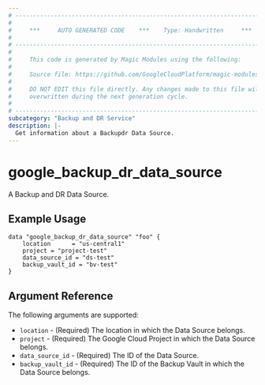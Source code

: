 ```yaml
---
# ----------------------------------------------------------------------------
#
#     ***     AUTO GENERATED CODE    ***    Type: Handwritten     ***
#
# ----------------------------------------------------------------------------
#
#     This code is generated by Magic Modules using the following:
#
#     Source file: https://github.com/GoogleCloudPlatform/magic-modules/tree/main/mmv1/third_party/terraform/website/docs/d/backup_dr_data_source.html.markdown
#
#     DO NOT EDIT this file directly. Any changes made to this file will be
#     overwritten during the next generation cycle.
#
# ----------------------------------------------------------------------------
subcategory: "Backup and DR Service"
description: |-
  Get information about a Backupdr Data Source.
---
```


# google_backup_dr_data_source

A Backup and DR Data Source.

## Example Usage

```hcl
data "google_backup_dr_data_source" "foo" {
    location      = "us-central1"
    project = "project-test"
    data_source_id = "ds-test"
    backup_vault_id = "bv-test"
}
```

## Argument Reference

The following arguments are supported:

* `location` - (Required) The location in which the Data Source belongs.
* `project` - (Required) The Google Cloud Project in which the Data Source belongs.
* `data_source_id` - (Required) The ID of the Data Source.
* `backup_vault_id` - (Required) The ID of the Backup Vault in which the Data Source belongs.
